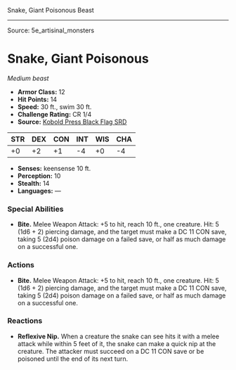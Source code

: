 <MonsterName/>Snake, Giant Poisonous</MonsterName>
<CreatureType/>Beast</CreatureType>



---

Source: 5e_artisinal_monsters

# Snake, Giant Poisonous

*Medium beast*

- **Armor Class:** 12
- **Hit Points:** 14
- **Speed:** 30 ft., swim 30 ft.
- **Challenge Rating:** CR 1/4
- **Source:** [Kobold Press Black Flag SRD](https://koboldpress.com/black-flag-roleplaying/)

| STR | DEX | CON | INT | WIS | CHA |
| --- | --- | --- | --- | --- | --- |
| +0 | +2 | +1 | -4 | +0 | -4 |

- **Senses:** keensense 10 ft.
- **Perception:** 10
- **Stealth:** 14
- **Languages:** —

### Special Abilities

- **Bite.** Melee Weapon Attack: +5 to hit, reach 10 ft., one creature. Hit: 5 (1d6 + 2) piercing damage, and the target must make a DC 11 CON save, taking 5 (2d4) poison damage on a failed save, or half as much damage on a successful one.

### Actions

- **Bite.** Melee Weapon Attack: +5 to hit, reach 10 ft., one creature. Hit: 5 (1d6 + 2) piercing damage, and the target must make a DC 11 CON save, taking 5 (2d4) poison damage on a failed save, or half as much damage on a successful one.

### Reactions

- **Reflexive Nip.** When a creature the snake can see hits it with a melee attack while within 5 feet of it, the snake can make a quick nip at the creature. The attacker must succeed on a DC 11 CON save or be poisoned until the end of its next turn.



